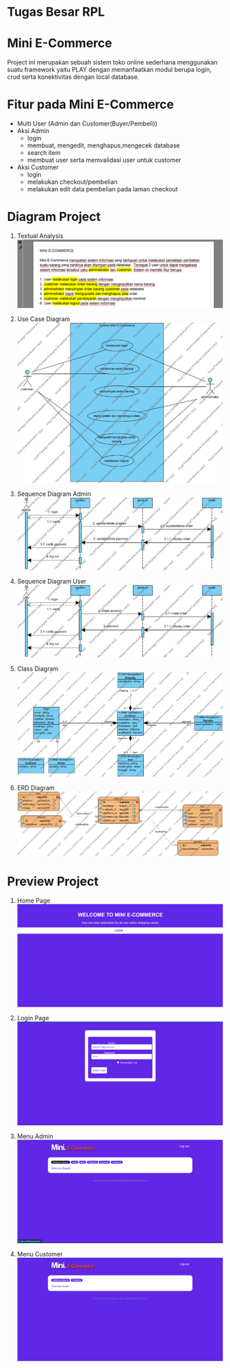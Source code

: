 # Tugas Besar RPL
# Mini E-Commerce
Project ini merupakan sebuah sistem toko online sederhana menggunakan suatu framework yaitu PLAY dengan memanfaatkan modul berupa login, crud serta konektivitas dengan local database.
# Fitur pada Mini E-Commerce
+ Multi User (Admin dan Customer(Buyer/Pembeli))
+ Aksi Admin
  - login
  - membuat, mengedit, menghapus,mengecek database
  - search item
  - membuat user serta memvalidasi user untuk customer 
+ Aksi Customer
  - login
  - melakukan checkout/pembelian
  - melakukan edit data pembelian pada laman checkout

# Diagram Project
1. Textual Analysis
![Gambar Login Page](https://github.com/alhailrose/Tugas_RPL_Mini-Commerce/blob/main/Diagram/Textual%20Analysis.png "Login Page")

2. Use Case Diagram
![Gambar Login Page](https://github.com/alhailrose/Tugas_RPL_Mini-Commerce/blob/main/Diagram/Use%20Case%20Diagram.jpg "Login Page")
   
3. Sequence Diagram Admin
![Gambar Menu Admin](https://github.com/alhailrose/Tugas_RPL_Mini-Commerce/blob/main/Diagram/Sequence%20Diagram%20Admin.jpg "Menu Admin")
   
4. Sequence Diagram User
![Gambar Menu Customer](https://github.com/alhailrose/Tugas_RPL_Mini-Commerce/blob/main/Diagram/Sequence%20Diagram%20User.jpg "Menu Customer")

4. Class Diagram
![Gambar Menu Customer](https://github.com/alhailrose/Tugas_RPL_Mini-Commerce/blob/main/Diagram/Class%20Diagram.jpg "Menu Customer")

4. ERD Diagram
![Gambar Menu Customer](https://github.com/alhailrose/Tugas_RPL_Mini-Commerce/blob/main/Diagram/Entity%20Relationship%20Diagram.jpg "Menu Customer")


# Preview Project
1. Home Page
![Gambar Homepage](https://github.com/alhailrose/Tugas_RPL_Mini-Commerce/blob/main/Homepage.png "Home Page")
   
2. Login Page
![Gambar Login Page](https://github.com/alhailrose/Tugas_RPL_Mini-Commerce/blob/main/Login%20Page.png "Login Page")
   
3. Menu Admin
![Gambar Menu Admin](https://github.com/alhailrose/Tugas_RPL_Mini-Commerce/blob/main/Menu%20Admin.png "Menu Admin")
   
4. Menu Customer
![Gambar Menu Customer](https://github.com/alhailrose/Tugas_RPL_Mini-Commerce/blob/main/Menu%20User.png "Menu Customer")
   
